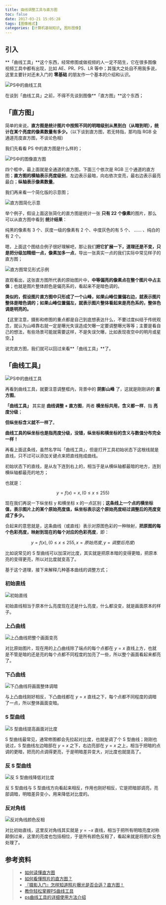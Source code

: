 ```yaml
---
title: 曲线调整工具与直方图
toc: false
date: 2017-03-21 15:05:28
tags: [图像格式]
categories: [计算机基础知识, 图形图像]
---
```


## 引入

**「曲线工具」**这个东西，经常修图或做视频的人一定不陌生，它在很多图像视频工具中都有出现，比如 AE、PR、PS、LR 等中；其强大之处自不用我多说，这里主要针对还未入门的 **零基础** 的朋友作一个基本的介绍和认识。

![PS中的曲线工具](./PS曲线工具.jpg)

在谈到「曲线工具」之前，不得不先谈到图像**「直方图」**这个东西；



## 「直方图」

简单的来说，**直方图是统计图片中按照不同的明暗级别从黑到白（从暗到明），统计在某个亮度的像素数量有多少。**（以下谈到直方图，若无特指，那均指 RGB 全通道亮度直方图，不谈论色相）

我们先看看 PS 中的直方图是什么样的；

![PS中的图像直方图](./PS图像直方图.jpg)

四个框中，最上面就是全通道的直方图，下面三个依次是 RGB 三个通道的直方图；**直方图的横轴表示亮度级别**，左边表示最暗，向右依次变亮，最右边表示最亮最白；**纵轴表示像素数量**。

我们再来看一个简化版的示意图；

![直方图简化示意](./直方图坐标轴解释.jpg)

举个例子，假设上面这张简化的直方图是统计一张 **只有 22 个像素**的图片，那么可以从直方图中看到 **统计结果**：

纯黑的像素有 3 个、灰度一级的像素有 2 个、中度灰色的有 5 个、 …… 、纯白的有 2 个。

嗯，上面这个图结合例子很好理解吧，那让我们**把它扩展一下，道理还是不变，只是把分级加精细一点，像素加多一点**，导出一张真实一点的我们实际中常见样子的直方图；

![直方图常见形式示例](./直方图常见形式示例.jpg)

直观看出，这张直方图所代表的原始图片中，**中等偏亮的像素点在整个图片中占主体**；也就是图片整体颜色是偏亮系的，看起来不是暗色调的。

**类似的，假设图片直方图中只形成了一个山峰，如果山峰位置偏右边，就表示图片整体是暗色调的；如果山峰位置偏左，就表示图片整体看起来是亮色系的，整体色调是明亮的。**

【这里注意，摄影和修图的重点都是自己到底想表达什么，不要过度纠结于传统观念，就认为山峰靠右就一定是曝光失误造成欠曝一定要调整曝光等等；主要是看自己的想法，有些场景可能就需要这样，不是失误欠曝，比如表现夜空中的明月或星空。】

说完直方图，我们就可以回过来看**「曲线工具」**了。



## 「曲线工具」

![PS中的曲线工具](./PS曲线工具.jpg)

再看到曲线工具，就要注意调整框内，背景中的 **阴影山峰** 了，这就是刚刚讲的 **直方图**。

**「曲线工具」** 其实是 **曲线调整 + 直方图**，两者 **横坐标共用，含义都一样**，指 **亮度分级**；

**但纵坐标含义就不一样了**。

**曲线工具的纵坐标也是指亮度分级，没错，纵坐标和横坐标的含义与数值分布完全一样！**

再看上面这条线，虽然名字叫「曲线工具」，但是打开工具初始状态下这根线就是直线，只不过可以添加关键点来把直线拖成曲线。

初始状态下的直线，是从左下连到右上的，相当于是从横纵轴都最暗的地方，连到横纵轴都最亮的地方；

也就是： 

$$y = f(x) = x , (0 \leq x \leq 255)$$

现在我们再说一下纵坐标 y 和横坐标 x 的一点区别；**这条线上一个点的横坐标值，表示图片上的某个原始亮度值，纵坐标表示这个原始亮度经过调整后的亮度变成了多少。**

合起来的意思就是，这条曲线（或直线）表示对原图色彩的一种映射，**把原图的每个色彩亮度，映射到现在的每个对应的色彩亮度**，即：

$$y = f(x) , (0 \leq x \leq 255 , x = 原始亮度 , y = 调整后亮度)$$

比如说常见的 S 型曲线可以加深对比度，其实就是把原本暗的变得更暗，把原本亮的变得更亮，所以对比度就变高了。

基于这个道理，接下来解释几种基本曲线的调整方式；

### 初始直线

![初始直线](./曲线调整-初始.jpg)

初始直线相当于原本什么亮度现在还是什么亮度，什么都没变，就是画面原本的样子。

### 上凸曲线

![上凸曲线把整个画面变亮](./曲线调整-上凸-加亮.jpg)

对比原始图片，现在用的上凸曲线除了端点的每个点都在 $y = x$ 直线上方，也就是不管是暗的还是亮的每个点都不同程度的加亮了一些，所以整个画面看起来都亮了。

### 下凸曲线

![下凸曲线将画面整体调暗](./曲线调整-下凸-减暗.jpg)

与上凸曲线刚好相反，下凸曲线都在 $y = x$ 直线之下，每个点都不同程度的调暗了一点，所以整体画面变暗。

### S 型曲线

![S 型曲线提高画面对比度](./曲线调整-S型-提高对比度.jpg)

S 型曲线最常见，通常修图都会先拉起对比度，也就是调了个 S 型曲线；刚刚也说过，S 型曲线左边暗部在 $y = x$ 之下，右边亮部在 $y = x$ 之上，相当于把暗的点调的更暗，把亮的点调得更亮，于是明暗差异变大，对比度也就提高了。

### 反 S 型曲线

![反 S 型曲线降低对比度](./曲线调整-反S型-降低对比度.jpg)

反 S 型曲线与 S 型曲线方向看起来相反，作用也刚好相反，它是把暗部调亮，亮部调暗，明暗差异变小，用来降低对比度的。

### 反对角线

![反对角线颜色反相](./曲线调整-反对角线-反相.jpg)

对比初始直线，这里反对角线其实就是 $y = -x$ 直线，相当于把所有明暗亮度对称颠倒过来，这里的亮度也包括相位，于是所有颜色反相了，看起来就是将图片反色处理了。



## 参考资料
> - [如何读懂直方图](http://academy.fengniao.com/322/3228845_all.html#p3228845)
> - [如何看懂照片的直方图？](https://www.zhihu.com/question/20511799)
> - [『摄影入门』怎样知道照片曝光是否合适？直方图！](http://www.nphoto.net/news/2010-04/28/6e47b1395e6f0f5d.shtml)
> - [教你轻松掌握PS曲线工具](http://www.uisdc.com/ps-curve-skill)
> - [ps曲线工具的详细使用方法介绍](http://www.jb51.net/photoshop/465856.html)
